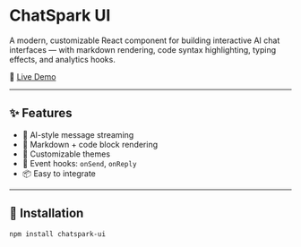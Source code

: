 # ChatSpark UI

A modern, customizable React component for building interactive AI chat interfaces — with markdown rendering, code syntax highlighting, typing effects, and analytics hooks.

🔗 [Live Demo](https://garlichck.github.io/ChatSpark/)


---

## ✨ Features

- 🧠 AI-style message streaming
- 📝 Markdown + code block rendering
- 🎨 Customizable themes
- 🎯 Event hooks: `onSend`, `onReply`
- 📦 Easy to integrate

---

## 🚀 Installation

```bash
npm install chatspark-ui
